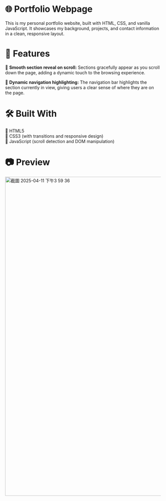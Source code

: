 # 🌐 Portfolio Webpage
This is my personal portfolio website, built with HTML, CSS, and vanilla JavaScript. It showcases my background, projects, and contact information in a clean, responsive layout.

# 🚀 Features
📌 **Smooth section reveal on scroll:** Sections gracefully appear as you scroll down the page, adding a dynamic touch to the browsing experience.

📌 **Dynamic navigation highlighting:** The navigation bar highlights the section currently in view, giving users a clear sense of where they are on the page.

# 🛠️ Built With
📌 HTML5 </br>
📌 CSS3 (with transitions and responsive design) </br>
📌 JavaScript (scroll detection and DOM manipulation)

# 📷 Preview
<img width="1031" alt="截圖 2025-04-11 下午3 59 36" src="https://github.com/user-attachments/assets/0e0bb018-b1ad-4162-a912-36e135016f52" />
